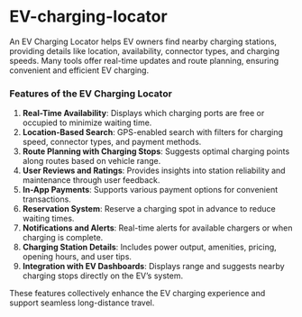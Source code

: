 # EV-charging-locator
An EV Charging Locator helps EV owners find nearby charging stations, providing details like location, availability, connector types, and charging speeds. Many tools offer real-time updates and route planning, ensuring convenient and efficient EV charging.

### **Features of the EV Charging Locator**   
1. **Real-Time Availability**: Displays which charging ports are free or occupied to minimize waiting time.  
2. **Location-Based Search**: GPS-enabled search with filters for charging speed, connector types, and payment methods.  
3. **Route Planning with Charging Stops**: Suggests optimal charging points along routes based on vehicle range.  
4. **User Reviews and Ratings**: Provides insights into station reliability and maintenance through user feedback.  
5. **In-App Payments**: Supports various payment options for convenient transactions.  
6. **Reservation System**: Reserve a charging spot in advance to reduce waiting times.  
7. **Notifications and Alerts**: Real-time alerts for available chargers or when charging is complete.  
8. **Charging Station Details**: Includes power output, amenities, pricing, opening hours, and user tips.  
9. **Integration with EV Dashboards**: Displays range and suggests nearby charging stops directly on the EV’s system.  

These features collectively enhance the EV charging experience and support seamless long-distance travel.
